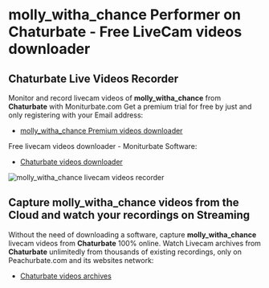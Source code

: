 # molly_witha_chance Performer on Chaturbate - Free LiveCam videos downloader

## Chaturbate Live Videos Recorder

Monitor and record livecam videos of **molly_witha_chance** from **Chaturbate** with Moniturbate.com
Get a premium trial for free by just and only registering with your Email address:
* [molly_witha_chance Premium videos downloader](https://moniturbate.com/request-demo-licence-key.html)

Free livecam videos downloader - Moniturbate Software:
* [Chaturbate videos downloader](https://moniturbate.com/moniturbate-download-software.html)

![molly_witha_chance livecam videos recorder](https://peachurnet.com/templates/moniturbate-software.png)


## Capture molly_witha_chance videos from the Cloud and watch your recordings on Streaming

Without the need of downloading a software, capture **molly_witha_chance** livecam videos from **Chaturbate** 100% online.
Watch Livecam archives from **Chaturbate** unlimitedly from thousands of existing recordings, only on Peachurbate.com and its websites network:
* [Chaturbate videos archives](https://peachurnet.com/)